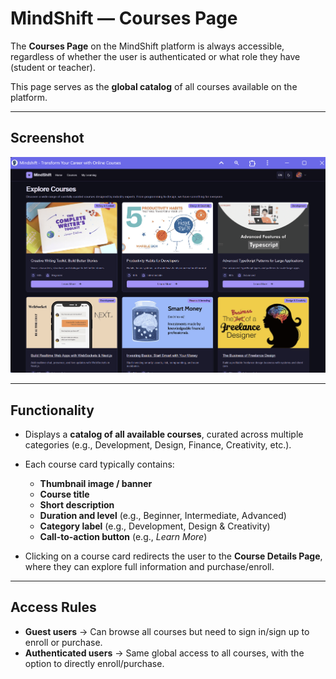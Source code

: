 # MindShift — Courses Page

The **Courses Page** on the MindShift platform is always accessible, regardless of whether the user is authenticated or what role they have (student or teacher).  

This page serves as the **global catalog** of all courses available on the platform.

---

## Screenshot

![MindShift Courses Page](../images/courses-page.png)

---

## Functionality

- Displays a **catalog of all available courses**, curated across multiple categories (e.g., Development, Design, Finance, Creativity, etc.).  
- Each course card typically contains:
  - **Thumbnail image / banner**
  - **Course title**
  - **Short description**
  - **Duration and level** (e.g., Beginner, Intermediate, Advanced)
  - **Category label** (e.g., Development, Design & Creativity)
  - **Call-to-action button** (e.g., *Learn More*)  

- Clicking on a course card redirects the user to the **Course Details Page**, where they can explore full information and purchase/enroll.

---

## Access Rules

- **Guest users** → Can browse all courses but need to sign in/sign up to enroll or purchase.  
- **Authenticated users** → Same global access to all courses, with the option to directly enroll/purchase.  
